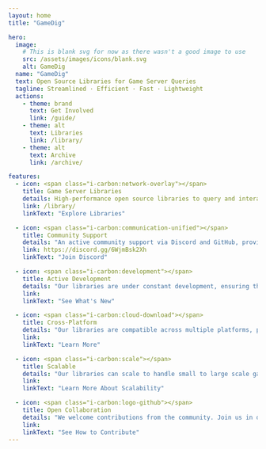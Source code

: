 ```yaml
---
layout: home
title: "GameDig"

hero:
  image:
    # This is blank svg for now as there wasn't a good image to use
    src: /assets/images/icons/blank.svg
    alt: GameDig
  name: "GameDig"
  text: Open Source Libraries for Game Server Queries
  tagline: Streamlined · Efficient · Fast · Lightweight
  actions:
    - theme: brand
      text: Get Involved
      link: /guide/
    - theme: alt
      text: Libraries
      link: /library/
    - theme: alt
      text: Archive
      link: /archive/

features:
  - icon: <span class="i-carbon:network-overlay"></span>
    title: Game Server Libraries
    details: High-performance open source libraries to query and interact with game servers.
    link: /library/
    linkText: "Explore Libraries"

  - icon: <span class="i-carbon:communication-unified"></span>
    title: Community Support
    details: "An active community support via Discord and GitHub, providing valuable insights and troubleshooting assistance."
    link: https://discord.gg/6WjmBsk2Xh
    linkText: "Join Discord"

  - icon: <span class="i-carbon:development"></span>
    title: Active Development
    details: "Our libraries are under constant development, ensuring they stay up-to-date with the latest game server technologies."
    link: 
    linkText: "See What's New"

  - icon: <span class="i-carbon:cloud-download"></span>
    title: Cross-Platform
    details: "Our libraries are compatible across multiple platforms, providing maximum flexibility for developers."
    link: 
    linkText: "Learn More"

  - icon: <span class="i-carbon:scale"></span>
    title: Scalable
    details: "Our libraries can scale to handle small to large scale game server querying needs with ease."
    link: 
    linkText: "Learn More About Scalability"

  - icon: <span class="i-carbon:logo-github"></span>
    title: Open Collaboration
    details: "We welcome contributions from the community. Join us in developing the next generation of game server libraries."
    link: 
    linkText: "See How to Contribute"
---
```

